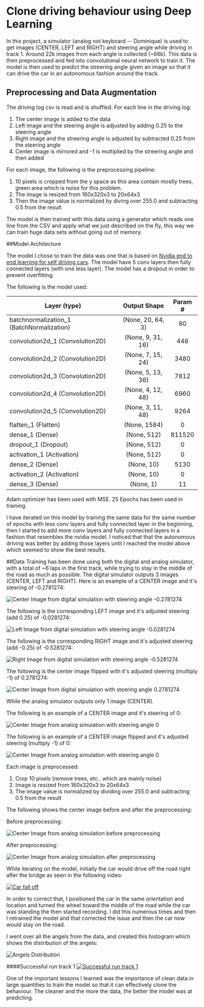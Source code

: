 Clone driving behaviour using Deep Learning
===


In this project, a simulator (analog not keyboard -- Dominique) is used to get images (CENTER, LEFT and RIGHT) and steering angle while driving in track 1. Around 22k images from each angle is collected (~66k).
This data is then preprocessed and fed into convolutional neural network to train it.
The model is then used to predict the streering angle given an image so that it can drive the car in an autonomous fashion around the track.


## Preprocessing and Data Augmentation
The driving log csv is read and is shuffled.
For each line in the driving log:

1. The center image is added to the data
2. Left image and the steering angle is adjusted by adding 0.25 to the steering angle
3. Right image and the streering angle is adjusted by subtracted 0.25 from the steering angle
4. Center image is mirrored and -1 is multiplied by the streering angle and then added

For each image, the following is the preprocessing pipeline:

1. 10 pixels is cropped from the y space as this area contain mostly trees, green area which is noise for this problem.
2. The image is resized from 160x320x3 to 20x64x3
3. Then the image value is normalized by diving over 255.0 and subtracting 0.5 from the result

The model is then trained with this data using a generator which reads one line from the CSV and apply what we just described on the fly, this way we can train huge data sets without going out of memory.


##Model Architecture

The model I chose to train the data was one that is based on [Nvidia end to end learning for self driving cars](http://images.nvidia.com/content/tegra/automotive/images/2016/solutions/pdf/end-to-end-dl-using-px.pdf).
The model have 5 conv layers then fully connected layers (with one less layer).
The model has a dropout in order to prevent overfitting.

The following is the model used:

| Layer (type)                                     | Output Shape                     | Param # |
| ------------------------------------------------ |:--------------------------------:|:-------:|
| batchnormalization_1 (BatchNormalization)        | (None, 20, 64, 3)                | 80     |
| convolution2d_1 (Convolution2D)                  | (None, 9, 31, 16)                | 448     |
| convolution2d_2 (Convolution2D)                  | (None, 7, 15, 24)                | 3480    |
| convolution2d_3 (Convolution2D)                  | (None, 5, 13, 36)                | 7812    |
| convolution2d_4 (Convolution2D)                  | (None, 4, 12, 48)                | 6960    |
| convolution2d_5 (Convolution2D)                  | (None, 3, 11, 48)                | 9264    |
| flatten_1 (Flatten)                              | (None, 1584)                     | 0       |
| dense_1 (Dense)                                  | (None, 512)                      | 811520  |
| dropout_1 (Dropout)                              | (None, 512)                      | 0       |
| activation_1 (Activation)                        | (None, 512)                      | 0       |
| dense_2 (Dense)                                  | (None, 10)                       | 5130    |
| activation_2 (Activation)                        | (None, 10)                       | 0       |
| dense_3 (Dense)                                  | (None, 1)                        | 11      |

Adam optimizer has been used with MSE. 25 Epochs has been used in training.

I have iterated on this model by training the same data for the same number of epochs with less conv layers and fully connected layer in the beginning, then I started to add more conv layers and fully connected layers in a fashion that resembles the nvidia model.
I noticed that that the autonomous driving was better by adding those layers until I reached the model above which seemed to show the best results.

##Data
Training has been done using both the digital and analog simulator, with a total of ~6 laps in the first track, while trying to stay in the middle of the road as much as possible.
The digital simulator outputs 3 images (CENTER, LEFT and RIGHT).
Here is an example of a CENTER image and it's steering of -0.2781274:

![Center Image from digital simulation with steering angle -0.2781274](IMAGES/digital_center.jpg)

The following is the corresponding LEFT image and it's adjusted steering (add 0.25) of -0.0281274:

![Left Image from digital simulation with steering angle -0.0281274](IMAGES/digital_left.jpg)

The following is the corresponding RIGHT image and it's adjusted steering (add -0.25) of -0.5281274:

![Right Image from digital simulation with steering angle -0.5281274](IMAGES/digital_right.jpg)

The following is the center image flipped with it's adjusted steering (multiply -1) of 0.2781274:

![Center Image from digital simulation with steering angle 0.2781274](IMAGES/digital_center_flipped.jpg)


While the analog simulator outputs only 1 image (CENTER).

The following is an example of a CENTER image and it's steering of 0:

![Center Image from analog simulation with steering angle 0](IMAGES/analog_center.jpg)

The following is an example of a CENTER image flipped and it's adjusted steering (multiply -1) of 0:

![Center Image from analog simulation with steering angle 0](IMAGES/analog_center_flipped.jpg)

Each image is preprocessed:

1. Crop 10 pixels (remove trees, etc.. which are mainly noise)
2. Image is resized from 160x320x3 to 20x64x3
3. The image value is normalized by dividing over 255.0 and subtracting 0.5 from the result

The following shows the center image before and after the preprocessing:

Before preprocessing:

![Center Image from analog simulation before preprocessing](IMAGES/analog_center_before_preprocessing.jpg)

After preprocessing:

![Center Image from analog simulation after preprocessing](IMAGES/analog_center_after_preprocessing.jpg)


While iterating on the model, initially the car would drive off the road right after the bridge as seen in the following video:

[![Car fall off](https://img.youtube.com/vi/4302S0iR6bM/0.jpg)](https://youtu.be/4302S0iR6bM)

In order to correct that, I positioned the car in the same orientation and location and turned the wheel toward the middle of the road while the car was standing the then started recording.
I did this numerous times and then I retrained the model and that corrected the issue and then the car now would stay on the road.

I went over all the angels from the data, and created this histogram which shows the distribution of the angels:

![Angels Distribution](IMAGES/angels_histogram.png)


####Successful run track 1
[![Successful run track 1](https://img.youtube.com/vi/YWx8ivuDQ7U/0.jpg)](https://youtu.be/YWx8ivuDQ7U)

One of the important lessons I learned was the importance of clean data in large quantities to train the model so that it can effectively clone the behaviour.
The cleaner and the more the data, the better the model was at predicting.
